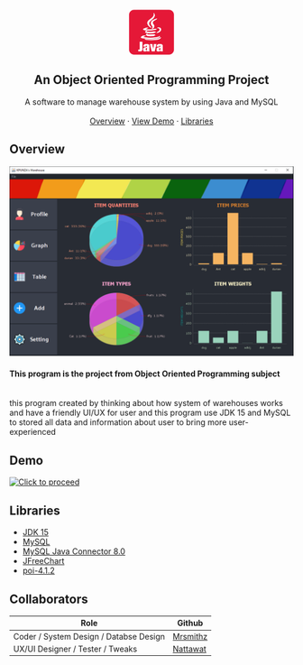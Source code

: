 <br />
<p align="center">
    <img src="src/imgs/java_logo.png" alt="Logo" width="80" height="80">

  <h2 align="center">An Object Oriented Programming Project</h2>

  <p align="center">
    A software to manage warehouse system by using Java and MySQL
    <br />
    <br />
    <a href="#overview">Overview</a>
    ·
    <a href="#demo">View Demo</a>
    ·
    <a href="#libraries">Libraries</a>
  </p>
</p>

## Overview
![program-screenshot-1]
<br/>
<p>
<h4><strong>This program is the project from Object Oriented Programming subject</strong></h4>
<br/>
this program created by thinking about how system of warehouses works and have a friendly UI/UX for user
and this program use JDK 15 and MySQL to stored all data and information about user to bring more user-experienced
</p>

## Demo
[![Click to proceed](http://img.youtube.com/vi/Qbw4JrLwH2Q/0.jpg)](https://www.youtube.com/watch?v=Qbw4JrLwH2Q "Warehouse Items Management")

## Libraries
* [JDK 15](https://www.oracle.com/java/technologies/javase-downloads.html)
* [MySQL](https://dev.mysql.com/downloads/)
* [MySQL Java Connector 8.0](https://dev.mysql.com/)
* [JFreeChart](https://www.jfree.org/jfreechart/)
* [poi-4.1.2](https://poi.apache.org/index.html)

## Collaborators
| Role | Github |
| -- | -- | 
| Coder / System Design / Databse Design | [Mrsmithz](https://github.com/Mrsmihz) |
| UX/UI Designer / Tester / Tweaks | [Nattawat](https://github.com/NattawatSs9) |

[program-screenshot-1]: src/imgs/program_screenshot_1.PNG